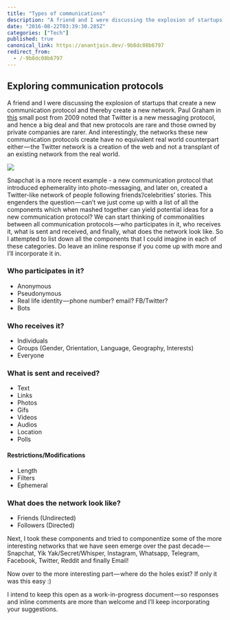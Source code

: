```yaml
---
title: "Types of communications"
description: "A friend and I were discussing the explosion of startups that create a new communication protocol and thereby create a new network. Paul Graham in this small post from 2009 noted that Twitter is a…"
date: "2016-08-22T03:39:30.285Z"
categories: ["Tech"]
published: true
canonical_link: https://anantjain.dev/-9b8dc08b6797
redirect_from:
  - /-9b8dc08b6797
---
```


## Exploring communication protocols

A friend and I were discussing the explosion of startups that create a new communication protocol and thereby create a new network. Paul Graham in [this](http://paulgraham.com/twitter.html) small post from 2009 noted that Twitter is a new messaging protocol, and hence a big deal and that new protocols are rare and those owned by private companies are rarer. And interestingly, the networks these new communication protocols create have no equivalent real world counterpart either — the Twitter network is a creation of the web and not a transplant of an existing network from the real world.

![](/assets/blog/types-of-communications/asset-1.jpeg)

Snapchat is a more recent example - a new communication protocol that introduced ephemerality into photo-messaging, and later on, created a Twitter-like network of people following friends’/celebrities’ stories. This engenders the question — can’t we just come up with a list of all the components which when mashed together can yield potential ideas for a new communication protocol? We can start thinking of commonalities between all communication protocols — who participates in it, who receives it, what is sent and received, and finally, what does the network look like. So I attempted to list down all the components that I could imagine in each of these categories. Do leave an inline response if you come up with more and I’ll incorporate it in.

### Who participates in it?

- Anonymous
- Pseudonymous
- Real life identity — phone number? email? FB/Twitter?
- Bots

### Who receives it?

- Individuals
- Groups (Gender, Orientation, Language, Geography, Interests)
- Everyone

### What is sent and received?

- Text
- Links
- Photos
- Gifs
- Videos
- Audios
- Location
- Polls

#### Restrictions/Modifications

- Length
- Filters
- Ephemeral

### What does the network look like?

- Friends (Undirected)
- Followers (Directed)

Next, I took these components and tried to componentize some of the more interesting networks that we have seen emerge over the past decade — Snapchat, Yik Yak/Secret/Whisper, Instagram, Whatsapp, Telegram, Facebook, Twitter, Reddit and finally Email!

Now over to the more interesting part — where do the holes exist? If only it was this easy :)

I intend to keep this open as a work-in-progress document — so responses and inline comments are more than welcome and I’ll keep incorporating your suggestions.
